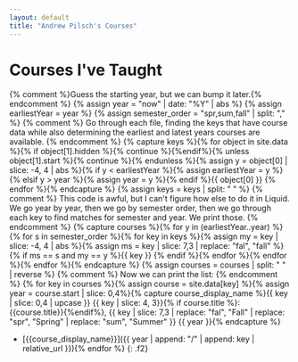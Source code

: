 ```yaml
---
layout: default
title: "Andrew Pilsch's Courses"
---
```

# Courses I've Taught

{% comment %}Guess the starting year, but we can bump it later.{% endcomment %}
{% assign year = "now" | date: "%Y" | abs %}
{% assign earliestYear = year %}
{% assign semester_order = "spr,sum,fall" | split: "," %}
{% comment %}
Go through each file, finding the keys that have course data while also
determining the earliest and latest years courses are available.
{% endcomment %}
{% capture keys %}{% for object in site.data %}{% if object[1].hidden %}{% continue %}{%endif%}{% unless object[1].start %}{% continue %}{% endunless %}{% assign y = object[0] | slice: -4, 4 | abs %}{% if y < earliestYear %}{% assign earliestYear = y %}{% elsif y > year %}{% assign year = y %}{% endif %}{{ object[0] }} {% endfor %}{% endcapture %}
{% assign keys = keys | split: " " %}
{% comment %}
This code is awful, but I can't figure how else to do it in Liquid. We go year by year, then we go by semester order, then we go through each key to find matches for semester and year. We print those.
{% endcomment %}
{% capture courses %}{% for y in (earliestYear..year) %}{% for s in semester_order %}{% for key in keys %}{% assign my = key | slice: -4, 4 | abs %}{% assign ms = key | slice: 7,3 | replace: "fal", "fall" %}{% if ms == s and my == y %}{{ key }} {% endif %}{% endfor %}{% endfor %}{% endfor %}{% endcapture %}
{% assign courses = courses | split: " " | reverse %}
{% comment %}
Now we can print the list:
{% endcomment %}
{% for key in courses %}{% assign course = site.data[key] %}{% assign year = course.start | slice: 0,4%}{% capture course_display_name %}{{ key | slice: 0,4 | upcase }} {{ key | slice: 4, 3}}{% if course.title %}: {{course.title}}{%endif%}, {{ key | slice: 7,3 | replace: "fal", "Fall" | replace: "spr", "Spring" | replace: "sum", "Summer" }} {{ year }}{% endcapture %}
* [{{course_display_name}}]({{ year | append: "/" | append: key | relative_url }}){% endfor %}
{: .f2}

